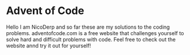 # Advent of Code

Hello I am NicoDerp and so far these are my solutions to the coding problems.
adventofcode.com is a free website that challenges yourself to solve hard and difficult problems with code.
Feel free to check out the website annd try it out for yourself!
